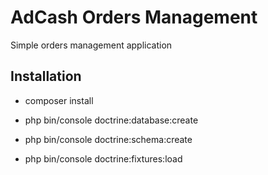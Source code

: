 AdCash Orders Management
========================

Simple orders management application


Installation
--------------

* composer install

* php bin/console doctrine:database:create

* php bin/console doctrine:schema:create

* php bin/console doctrine:fixtures:load